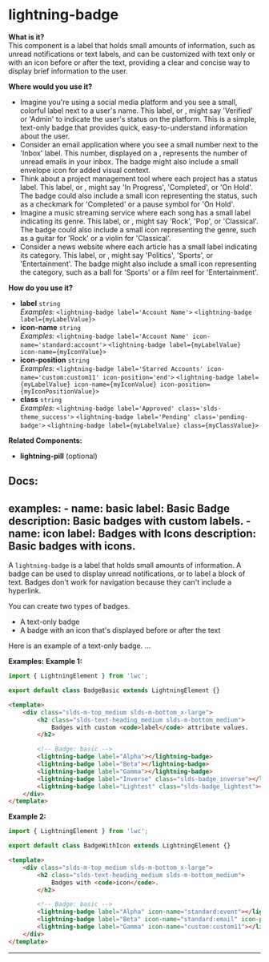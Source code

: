 # lightning-badge

**What is it?**  
This component is a label that holds small amounts of information, such as unread notifications or text labels, and can be customized with text only or with an icon before or after the text, providing a clear and concise way to display brief information to the user.

**Where would you use it?**
- Imagine you're using a social media platform and you see a small, colorful label next to a user's name. This label, or <lightning-badge>, might say 'Verified' or 'Admin' to indicate the user's status on the platform. This is a simple, text-only badge that provides quick, easy-to-understand information about the user.
- Consider an email application where you see a small number next to the 'Inbox' label. This number, displayed on a <lightning-badge>, represents the number of unread emails in your inbox. The badge might also include a small envelope icon for added visual context.
- Think about a project management tool where each project has a status label. This label, or <lightning-badge>, might say 'In Progress', 'Completed', or 'On Hold'. The badge could also include a small icon representing the status, such as a checkmark for 'Completed' or a pause symbol for 'On Hold'.
- Imagine a music streaming service where each song has a small label indicating its genre. This label, or <lightning-badge>, might say 'Rock', 'Pop', or 'Classical'. The badge could also include a small icon representing the genre, such as a guitar for 'Rock' or a violin for 'Classical'.
- Consider a news website where each article has a small label indicating its category. This label, or <lightning-badge>, might say 'Politics', 'Sports', or 'Entertainment'. The badge might also include a small icon representing the category, such as a ball for 'Sports' or a film reel for 'Entertainment'.

**How do you use it?**
- **label** `string`  
  _Examples:_
    `<lightning-badge label='Account Name'>`
    `<lightning-badge label={myLabelValue}>`
- **icon-name** `string`  
  _Examples:_
    `<lightning-badge label='Account Name' icon-name='standard:account'>`
    `<lightning-badge label={myLabelValue} icon-name={myIconValue}>`
- **icon-position** `string`  
  _Examples:_
    `<lightning-badge label='Starred Accounts' icon-name='custom:custom11' icon-position='end'>`
    `<lightning-badge label={myLabelValue} icon-name={myIconValue} icon-position={myIconPositionValue}>`
- **class** `string`  
  _Examples:_
    `<lightning-badge label='Approved' class='slds-theme_success'>`
    `<lightning-badge label='Pending' class='pending-badge'>`
    `<lightning-badge label={myLabelValue} class={myClassValue}>`

**Related Components:**
- **lightning-pill** (optional)

**Docs:**
---
examples:
    - name: basic
      label: Basic Badge
      description: Basic badges with custom labels.
    - name: icon
      label: Badges with Icons
      description: Basic badges with icons.
---

A `lightning-badge` is a label that holds small amounts of information. A
badge can be used to display unread notifications, or to label a block of
text. Badges don't work for navigation because they can't include a hyperlink.

You can create two types of badges.

-   A text-only badge
-   A badge with an icon that's displayed before or after the text

Here is an example of a text-only badge.
...

**Examples:**
**Example 1:**

```js
import { LightningElement } from 'lwc';

export default class BadgeBasic extends LightningElement {}

```

```html
<template>
    <div class="slds-m-top_medium slds-m-bottom_x-large">
        <h2 class="slds-text-heading_medium slds-m-bottom_medium">
            Badges with custom <code>label</code> attribute values.
        </h2>

        <!-- Badge: basic -->
        <lightning-badge label="Alpha"></lightning-badge>
        <lightning-badge label="Beta"></lightning-badge>
        <lightning-badge label="Gamma"></lightning-badge>
        <lightning-badge label="Inverse" class="slds-badge_inverse"></lightning-badge>
        <lightning-badge label="Lightest" class="slds-badge_lightest"></lightning-badge>
    </div>
</template>

```

**Example 2:**

```js
import { LightningElement } from 'lwc';

export default class BadgeWithIcon extends LightningElement {}

```

```html
<template>
    <div class="slds-m-top_medium slds-m-bottom_x-large">
        <h2 class="slds-text-heading_medium slds-m-bottom_medium">
            Badges with <code>icon</code>.
        </h2>

        <!-- Badge: basic -->
        <lightning-badge label="Alpha" icon-name="standard:event"></lightning-badge>
        <lightning-badge label="Beta" icon-name="standard:email" icon-position="end"></lightning-badge>
        <lightning-badge label="Gamma" icon-name="custom:custom11"></lightning-badge>
    </div>
</template>

```

---
